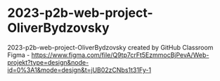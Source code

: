 # 2023-p2b-web-project-OliverBydzovsky
2023-p2b-web-project-OliverBydzovsky created by GitHub Classroom
Figma - https://www.figma.com/file/Q9tp7crFt5EzmmocBjPevA/Web-projekt?type=design&node-id=0%3A1&mode=design&t=jUB02zCNbs1t31Fy-1
